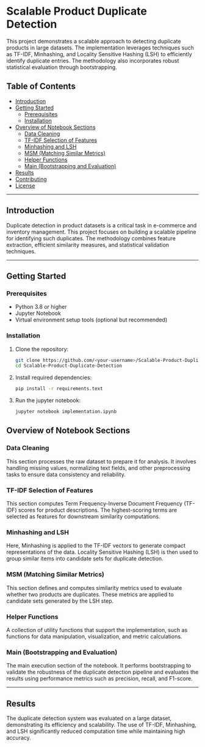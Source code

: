 # Scalable Product Duplicate Detection

This project demonstrates a scalable approach to detecting duplicate products in large datasets. The implementation leverages techniques such as TF-IDF, Minhashing, and Locality Sensitive Hashing (LSH) to efficiently identify duplicate entries. The methodology also incorporates robust statistical evaluation through bootstrapping.

## Table of Contents
- [Introduction](#introduction)
- [Getting Started](#getting-started)
  - [Prerequisites](#prerequisites)
  - [Installation](#installation)
- [Overview of Notebook Sections](#overview-of-notebook-sections)
  - [Data Cleaning](#data-cleaning)
  - [TF-IDF Selection of Features](#tf-idf-selection-of-features)
  - [Minhashing and LSH](#minhashing-and-lsh)
  - [MSM (Matching Similar Metrics)](#msm-matching-similar-metrics)
  - [Helper Functions](#helper-functions)
  - [Main (Bootstrapping and Evaluation)](#main-bootstrapping-and-evaluation)
- [Results](#results)
- [Contributing](#contributing)
- [License](#license)

---

## Introduction

Duplicate detection in product datasets is a critical task in e-commerce and inventory management. This project focuses on building a scalable pipeline for identifying such duplicates. The methodology combines feature extraction, efficient similarity measures, and statistical validation techniques.

---

## Getting Started

### Prerequisites
- Python 3.8 or higher
- Jupyter Notebook
- Virtual environment setup tools (optional but recommended)

### Installation
1. Clone the repository:
   ```bash
   git clone https://github.com/<your-username>/Scalable-Product-Duplicate-Detection.git
   cd Scalable-Product-Duplicate-Detection
2. Install required dependencies:
   ```bash
   pip install -r requirements.text
3. Run the jupyter notebook:
   ```bash
   jupyter notebook implementation.ipynb


## Overview of Notebook Sections

### Data Cleaning
This section processes the raw dataset to prepare it for analysis. It involves handling missing values, normalizing text fields, and other preprocessing tasks to ensure data consistency and reliability.

### TF-IDF Selection of Features
This section computes Term Frequency-Inverse Document Frequency (TF-IDF) scores for product descriptions. The highest-scoring terms are selected as features for downstream similarity computations.

### Minhashing and LSH
Here, Minhashing is applied to the TF-IDF vectors to generate compact representations of the data. Locality Sensitive Hashing (LSH) is then used to group similar items into candidate sets for duplicate detection.

### MSM (Matching Similar Metrics)
This section defines and computes similarity metrics used to evaluate whether two products are duplicates. These metrics are applied to candidate sets generated by the LSH step.

### Helper Functions
A collection of utility functions that support the implementation, such as functions for data manipulation, visualization, and metric calculations.

### Main (Bootstrapping and Evaluation)
The main execution section of the notebook. It performs bootstrapping to validate the robustness of the duplicate detection pipeline and evaluates the results using performance metrics such as precision, recall, and F1-score.

---

## Results
The duplicate detection system was evaluated on a large dataset, demonstrating its efficiency and scalability. The use of TF-IDF, Minhashing, and LSH significantly reduced computation time while maintaining high accuracy.


   


   



